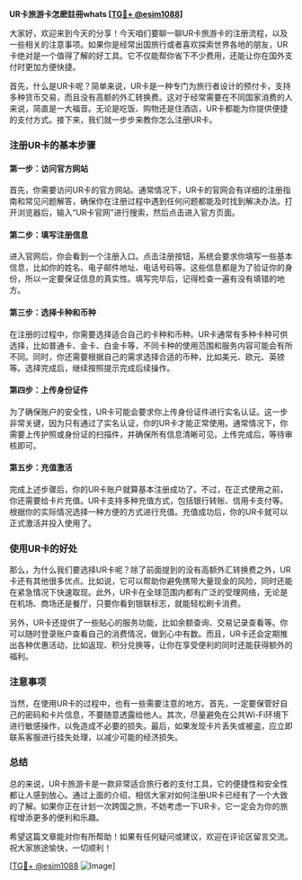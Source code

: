 **UR卡旅游卡怎麽註冊whats [[TG💪+ @esim1088](https://t.me/s/esim1088)]**

大家好，欢迎来到今天的分享！今天咱们要聊一聊UR卡旅游卡的注册流程，以及一些相关的注意事项。如果你是经常出国旅行或者喜欢探索世界各地的朋友，UR卡绝对是一个值得了解的好工具。它不仅能帮你省下不少费用，还能让你在国外支付时更加方便快捷。

首先，什么是UR卡呢？简单来说，UR卡是一种专门为旅行者设计的预付卡，支持多种货币交易，而且没有高额的外汇转换费。这对于经常需要在不同国家消费的人来说，简直是一大福音。无论是吃饭、购物还是住酒店，UR卡都能为你提供便捷的支付方式。接下来，我们就一步步来教你怎么注册UR卡。

### 注册UR卡的基本步骤

#### 第一步：访问官方网站
首先，你需要访问UR卡的官方网站。通常情况下，UR卡的官网会有详细的注册指南和常见问题解答，确保你在注册过程中遇到任何问题都能及时找到解决办法。打开浏览器后，输入“UR卡官网”进行搜索，然后点击进入官方页面。

#### 第二步：填写注册信息
进入官网后，你会看到一个注册入口。点击注册按钮，系统会要求你填写一些基本信息，比如你的姓名、电子邮件地址、电话号码等。这些信息都是为了验证你的身份，所以一定要保证信息的真实性。填写完毕后，记得检查一遍有没有填错的地方。

#### 第三步：选择卡种和币种
在注册的过程中，你需要选择适合自己的卡种和币种。UR卡通常有多种卡种可供选择，比如普通卡、金卡、白金卡等，不同卡种的使用范围和服务内容可能会有所不同。同时，你还需要根据自己的需求选择合适的币种，比如美元、欧元、英镑等。选择完成后，继续按照提示完成后续操作。

#### 第四步：上传身份证件
为了确保账户的安全性，UR卡可能会要求你上传身份证件进行实名认证。这一步非常关键，因为只有通过了实名认证，你的UR卡才能正常使用。通常情况下，你需要上传护照或身份证的扫描件，并确保所有信息清晰可见。上传完成后，等待审核即可。

#### 第五步：充值激活
完成上述步骤后，你的UR卡账户就算基本注册成功了。不过，在正式使用之前，你还需要给卡片充值。UR卡支持多种充值方式，包括银行转账、信用卡支付等。根据你的实际情况选择一种方便的方式进行充值。充值成功后，你的UR卡就可以正式激活并投入使用了。

### 使用UR卡的好处

那么，为什么我们要选择UR卡呢？除了前面提到的没有高额外汇转换费之外，UR卡还有其他很多优点。比如说，它可以帮助你避免携带大量现金的风险，同时还能在紧急情况下快速取现。此外，UR卡在全球范围内都有广泛的受理网络，无论是在机场、商场还是餐厅，只要你看到银联标志，就能轻松刷卡消费。

另外，UR卡还提供了一些贴心的服务功能，比如余额查询、交易记录查看等。你可以随时登录账户查看自己的消费情况，做到心中有数。而且，UR卡还会定期推出各种优惠活动，比如返现、积分兑换等，让你在享受便利的同时还能获得额外的福利。

### 注意事项

当然，在使用UR卡的过程中，也有一些需要注意的地方。首先，一定要保管好自己的密码和卡片信息，不要随意透露给他人。其次，尽量避免在公共Wi-Fi环境下进行敏感操作，以免造成不必要的损失。最后，如果发现卡片丢失或被盗，应立即联系客服进行挂失处理，以减少可能的经济损失。

### 总结

总的来说，UR卡旅游卡是一款非常适合旅行者的支付工具，它的便捷性和安全性都让人感到放心。通过上面的介绍，相信大家对如何注册UR卡已经有了一个大致的了解。如果你正在计划一次跨国之旅，不妨考虑一下UR卡，它一定会为你的旅程增添更多的便利和乐趣。

希望这篇文章能对你有所帮助！如果有任何疑问或建议，欢迎在评论区留言交流。祝大家旅途愉快，一切顺利！

[[TG💪+ @esim1088](https://t.me/s/esim1088) ![Image](https://i.postimg.cc/4NQfJmqS/Snipaste-2025-05-13-00-14-12.png)]